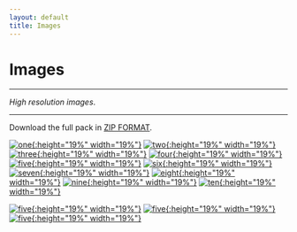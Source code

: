 ```yaml
---
layout: default
title: Images
---
```



<h1>Images</h1>

---

*High resolution images*.

---

Download the full pack in [ZIP FORMAT](../proshots/Archive.zip).

[![one](../proshots/one.jpg){:height="19%" width="19%"}](../proshots/one.jpg)
[![two](../proshots/two.jpg){:height="19%" width="19%"}](../proshots/two.jpg)
[![three](../proshots/three.jpg){:height="19%" width="19%"}](../proshots/three.jpg)
[![four](../proshots/four.jpg){:height="19%" width="19%"}](../proshots/four.jpg)
[![five](../proshots/five.jpg){:height="19%" width="19%"}](../proshots/five.jpg)
[![six](../proshots/six.jpg){:height="19%" width="19%"}](../proshots/six.jpg)
[![seven](../proshots/seven.jpg){:height="19%" width="19%"}](../proshots/seven.jpg)
[![eight](../proshots/eight.jpg){:height="19%" width="19%"}](../proshots/eight.jpg)
[![nine](../proshots/nine.jpg){:height="19%" width="19%"}](../proshots/nine.jpg)
[![ten](../proshots/ten.jpg){:height="19%" width="19%"}](../proshots/ten.jpg)

[![five](../proshots/vertical_1.jpg){:height="19%" width="19%"}](../proshots/vertical_1.jpg)
[![five](../proshots/vertical_2.jpg){:height="19%" width="19%"}](../proshots/vertical_2.jpg)
[![five](../proshots/vertical_3.jpg){:height="19%" width="19%"}](../proshots/vertical_3.jpg)
